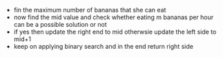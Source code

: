 - fin the maximum number of bananas that she can eat
- now find the mid value and check whether eating m bananas per hour can be a possible solution or not
- if yes then update the right end to mid otherwsie update the left side to mid+1
- keep on applying binary search and in the end return right side